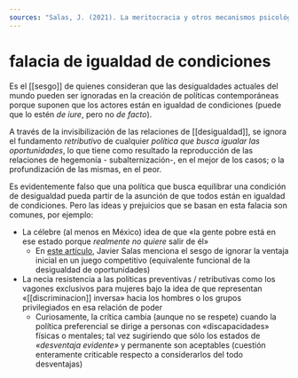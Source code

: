 ```yaml
---
sources: "Salas, J. (2021). La meritocracia y otros mecanismos psicológicos que sirven de excusa contra los impuestos. Periódico El País, sección Psicología"
---
```

# falacia de igualdad de condiciones

Es el [[sesgo]] de quienes consideran que las desigualdades actuales del mundo pueden ser ignoradas en la creación de políticas contemporáneas porque suponen que los actores están en igualdad de condiciones (puede que lo estén *de iure*, pero no *de facto*). 

A través de la invisibilización de las relaciones de [[desigualdad]], se ignora el fundamento *retributivo* de cualquier *política que busca igualar las oportunidades*, lo que tiene como resultado la reproducción de las relaciones de hegemonía - subalternización-, en el mejor de los casos; o la profundización de las mismas, en el peor.

Es evidentemente falso que una política que busca equilibrar una condición de desigualdad pueda partir de la asunción de que todos están en igualdad de condiciones. Pero las ideas y prejuicios que se basan en esta falacia son comunes, por ejemplo:

- La célebre (al menos en México) idea de que «la gente pobre está en ese estado porque *realmente no quiere* salir de él»
    - En [este artículo](https://elpais.com/ciencia/2021-02-12/la-meritocracia-y-otros-mecanismos-psicologicos-que-sirven-de-excusa-contra-los-impuestos.html), Javier Salas menciona el sesgo de ignorar la ventaja inicial en un juego competitivo (equivalente funcional de la desigualdad de oportunidades)
- La necia resistencia a las políticas preventivas / retributivas como los vagones exclusivos para mujeres bajo la idea de que representan «[[discriminacion]] inversa» hacia los hombres o los grupos privilegiados en esa relación de poder
    - Curiosamente, la crítica cambia (aunque no se respete) cuando la política preferencial se dirige a personas con «discapacidades» físicas o mentales; tal vez sugiriendo que sólo los estados de *«desventaja evidente»* y permanente son aceptables (cuestión enteramente criticable respecto a considerarlos del todo desventajas)
